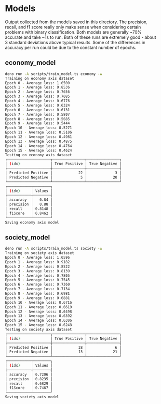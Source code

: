 # Models

Output collected from the models saved in this directory. The precision, recall,
and f1 score really only make sense when considering certain problems with
binary classification. Both models are generally ~70% accurate and take ~1s to
run. Both of these runs are extremely good - about 3 standard deviations above
typical results. Some of the differences in accuracy per run could be due to the
constant number of epochs.

## economy_model

```bash
deno run -A scripts/train_model.ts economy -w
Training on economy axis dataset
Epoch 0 - Average loss: 1.0500
Epoch 1 - Average loss: 0.8536
Epoch 2 - Average loss: 0.7656
Epoch 3 - Average loss: 0.7085
Epoch 4 - Average loss: 0.6776
Epoch 5 - Average loss: 0.6324
Epoch 6 - Average loss: 0.6131
Epoch 7 - Average loss: 0.5807
Epoch 8 - Average loss: 0.5685
Epoch 9 - Average loss: 0.5444
Epoch 10 - Average loss: 0.5271
Epoch 11 - Average loss: 0.5106
Epoch 12 - Average loss: 0.4981
Epoch 13 - Average loss: 0.4875
Epoch 14 - Average loss: 0.4764
Epoch 15 - Average loss: 0.4624
Testing on economy axis dataset
┌────────────────────┬───────────────┬───────────────┐
│ (idx)              │ True Positive │ True Negative │
├────────────────────┼───────────────┼───────────────┤
│ Predicted Positive │            22 │             3 │
│ Predicted Negative │             5 │            20 │
└────────────────────┴───────────────┴───────────────┘
┌───────────┬────────┐
│ (idx)     │ Values │
├───────────┼────────┤
│ accuracy  │   0.84 │
│ precision │   0.88 │
│ recall    │ 0.8148 │
│ f1Score   │ 0.8462 │
└───────────┴────────┘
Saving economy axis model
```

## society_model

```bash
deno run -A scripts/train_model.ts society -w
Training on society axis dataset
Epoch 0 - Average loss: 1.0596
Epoch 1 - Average loss: 0.9182
Epoch 2 - Average loss: 0.8522
Epoch 3 - Average loss: 0.8139
Epoch 4 - Average loss: 0.7805
Epoch 5 - Average loss: 0.7545
Epoch 6 - Average loss: 0.7360
Epoch 7 - Average loss: 0.7134
Epoch 8 - Average loss: 0.6981
Epoch 9 - Average loss: 0.6881
Epoch 10 - Average loss: 0.6716
Epoch 11 - Average loss: 0.6610
Epoch 12 - Average loss: 0.6498
Epoch 13 - Average loss: 0.6392
Epoch 14 - Average loss: 0.6306
Epoch 15 - Average loss: 0.6248
Testing on society axis dataset
┌────────────────────┬───────────────┬───────────────┐
│ (idx)              │ True Positive │ True Negative │
├────────────────────┼───────────────┼───────────────┤
│ Predicted Positive │            28 │             6 │
│ Predicted Negative │            13 │            21 │
└────────────────────┴───────────────┴───────────────┘
┌───────────┬────────┐
│ (idx)     │ Values │
├───────────┼────────┤
│ accuracy  │ 0.7206 │
│ precision │ 0.8235 │
│ recall    │ 0.6829 │
│ f1Score   │ 0.7467 │
└───────────┴────────┘
Saving society axis model
```
